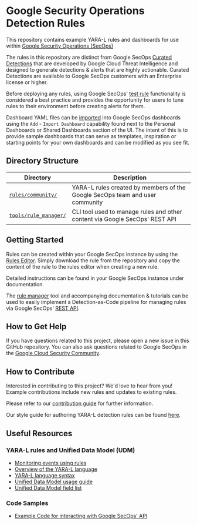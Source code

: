 # Google Security Operations Detection Rules

This repository contains example YARA-L rules and dashboards for use within
[Google Security Operations (SecOps)](https://cloud.google.com/security/products/security-operations)

The rules in this repository are distinct from Google SecOps
[Curated Detections](https://cloud.google.com/chronicle/docs/detection/curated-detections)
that are developed by Google Cloud Threat Intelligence and designed to generate
detections & alerts that are highly actionable. Curated Detections are available
to Google SecOps customers with an Enterprise license or higher.

Before deploying any rules, using Google SecOps' [test rule](https://cloud.google.com/chronicle/docs/detection/manage-all-rules)
functionality is considered a best practice and provides the opportunity for
users to tune rules to their environment before creating alerts for them.

Dashboard YAML files can be [imported](https://cloud.google.com/chronicle/docs/reports/import-export-dashboards#import_dashboards)
into Google SecOps dashboards using the `Add` - `Import Dashboard` capability
found next to the Personal Dashboards or Shared Dashboards section of the UI.
The intent of this is to provide sample dashboards that can serve as templates,
inspiration or starting points for your own dashboards and can be modified as
you see fit.

## Directory Structure

| Directory                                    | Description                    |
|--------------------------------------------- | ------------------------------ |
| [`rules/community/`](rules/community/)       | YARA-L rules created by members of the Google SecOps team and user community |
| [`tools/rule_manager/`](tools/rule_manager/) | CLI tool used to manage rules and other content via Google SecOps' REST API |

## Getting Started

Rules can be created within your Google SecOps instance by using the
[Rules Editor](https://cloud.google.com/chronicle/docs/detection/manage-all-rules).
Simply download the rule from the repository and copy the content of the rule
to the rules editor when creating a new rule.

Detailed instructions can be found in your Google SecOps instance under
documentation.

The [rule manager](tools/rule_manager/) tool and accompanying documentation &
tutorials can be used to easily implement a Detection-as-Code pipeline for
managing rules via Google SecOps' [REST API](https://cloud.google.com/chronicle/docs/reference/rest).

## How to Get Help

If you have questions related to this project, please open a new issue in this
GitHub repository. You can also ask questions related to Google SecOps in the
[Google Cloud Security Community](https://www.googlecloudcommunity.com/gc/Google-Cloud-Security/ct-p/googlecloud-security).

## How to Contribute

Interested in contributing to this project? We'd love to hear from you! Example
contributions include new rules and updates to existing rules.

Please refer to our [contribution guide](CONTRIBUTING.md) for further
information.

Our style guide for authoring YARA-L detection rules can be found [here](STYLE_GUIDE.md).

## Useful Resources

### YARA-L rules and Unified Data Model (UDM)

* [Monitoring events using rules](https://cloud.google.com/chronicle/docs/how-to#monitoring-events-using-rules)
* [Overview of the YARA-L language](https://cloud.google.com/chronicle/docs/detection/yara-l-2-0-overview)
* [YARA-L language syntax](https://cloud.google.com/chronicle/docs/detection/yara-l-2-0-syntax)
* [Unified Data Model usage guide](https://cloud.google.com/chronicle/docs/unified-data-model/udm-usage)
* [Unified Data Model field list](https://cloud.google.com/chronicle/docs/reference/udm-field-list)

### Code Samples

* [Example Code for interacting with Google SecOps' API](https://github.com/chronicle/api-samples-python/tree/master/detect/v1alpha)
